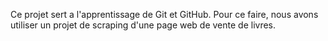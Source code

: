 Ce projet sert a l'apprentissage de Git et GitHub. Pour ce faire, nous avons utiliser un projet de scraping d'une page web de vente de livres.
